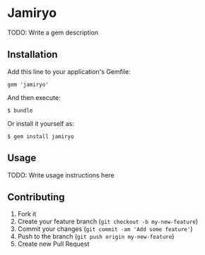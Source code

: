 # Jamiryo

TODO: Write a gem description

## Installation

Add this line to your application's Gemfile:

    gem 'jamiryo'

And then execute:

    $ bundle

Or install it yourself as:

    $ gem install jamiryo

## Usage

TODO: Write usage instructions here

## Contributing

1. Fork it
2. Create your feature branch (`git checkout -b my-new-feature`)
3. Commit your changes (`git commit -am 'Add some feature'`)
4. Push to the branch (`git push origin my-new-feature`)
5. Create new Pull Request
